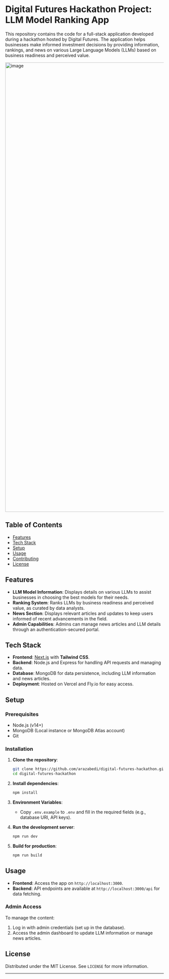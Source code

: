 # Digital Futures Hackathon Project: LLM Model Ranking App

This repository contains the code for a full-stack application developed during a hackathon hosted by Digital Futures. The application helps businesses make informed investment decisions by providing information, rankings, and news on various Large Language Models (LLMs) based on business readiness and perceived value.

<img width="1428" alt="image" src="https://github.com/user-attachments/assets/f091d2de-4809-4fe5-9dfe-0bc8af78c4cf">

## Table of Contents

- [Features](#features)
- [Tech Stack](#tech-stack)
- [Setup](#setup)
- [Usage](#usage)
- [Contributing](#contributing)
- [License](#license)

## Features

- **LLM Model Information**: Displays details on various LLMs to assist businesses in choosing the best models for their needs.
- **Ranking System**: Ranks LLMs by business readiness and perceived value, as curated by data analysts.
- **News Section**: Displays relevant articles and updates to keep users informed of recent advancements in the field.
- **Admin Capabilities**: Admins can manage news articles and LLM details through an authentication-secured portal.

## Tech Stack

- **Frontend**: [Next.js](https://nextjs.org/) with **Tailwind CSS**.
- **Backend**: Node.js and Express for handling API requests and managing data.
- **Database**: MongoDB for data persistence, including LLM information and news articles.
- **Deployment**: Hosted on Vercel and Fly.io for easy access.

## Setup

### Prerequisites

- Node.js (v14+)
- MongoDB (Local instance or MongoDB Atlas account)
- Git

### Installation

1. **Clone the repository**:
   ```bash
   git clone https://github.com/arazabedi/digital-futures-hackathon.git
   cd digital-futures-hackathon
   ```

2. **Install dependencies**:
   ```bash
   npm install
   ```

3. **Environment Variables**: 
   - Copy `.env.example` to `.env` and fill in the required fields (e.g., database URI, API keys).

4. **Run the development server**:
   ```bash
   npm run dev
   ```

5. **Build for production**:
   ```bash
   npm run build
   ```

## Usage

- **Frontend**: Access the app on `http://localhost:3000`.
- **Backend**: API endpoints are available at `http://localhost:3000/api` for data fetching.
  
### Admin Access
To manage the content:
1. Log in with admin credentials (set up in the database).
2. Access the admin dashboard to update LLM information or manage news articles.

## License

Distributed under the MIT License. See `LICENSE` for more information.

---

